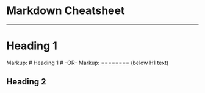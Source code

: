 Markdown Cheatsheet <a name="TOP"></a>
==============

----
# Heading 1 #

Markup: # Heading 1 #
-OR-
Markup: ======== (below H1 text)

## Heading 2 ##